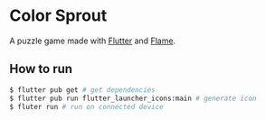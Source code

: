 # Color Sprout

A puzzle game made with [Flutter](https://flutter.dev/) and [Flame](https://flame-engine.org/).

## How to run

```bash
$ flutter pub get # get dependencies
$ flutter pub run flutter_launcher_icons:main # generate icon
$ fluter run # run on connected device
```

